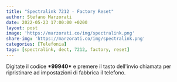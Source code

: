 ```yaml
---
title: "Spectralink 7212 - Factory Reset"
author: Stefano Marzorati
date: 2022-05-23 17:00:00 +0200
layout: post
image: 'https://marzorati.co/img/spectralink.png'
share-img: 'https://marzorati.co/img/spectralink.png'
categories: [Telefonia]
tags: [spectralink, dect, 7212, factory, reset]
---
```

Digitate il codice <b>&#42;99940&#42;</b> e premere il tasto dell'invio chiamata per ripristinare ad impostazioni di fabbrica il telefono.   